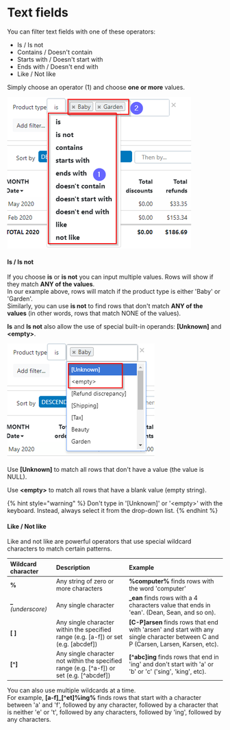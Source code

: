 # Text fields

You can filter text fields with one of these operators:

* Is / Is not
* Contains / Doesn't contain
* Starts with / Doesn't start with
* Ends with / Doesn't end with
* Like / Not like

Simply choose an operator \(1\) and choose **one or more** values.

![](../../.gitbook/assets/image%20%2826%29.png)

#### Is / Is not

If you choose **is** or **is not** you can input multiple values. Rows will show if they match **ANY of the values**.  
In our example above, rows will match if the product type is either 'Baby' or 'Garden'.  
Similarly, you can use **is not** to find rows that don't match **ANY of the values** \(in other words, rows that match NONE of the values\).

**Is** and **Is not** also allow the use of special built-in operands: **\[Unknown\]** and **&lt;empty&gt;**.

![](../../.gitbook/assets/image%20%2866%29.png)

Use **\[Unknown\]** to match all rows that don't have a value \(the value is NULL\).

Use **&lt;empty&gt;** to match all rows that have a blank value \(empty string\).

{% hint style="warning" %}
Don't type in '\[Unknown\]' or '&lt;empty&gt;' with the keyboard. Instead, always select it from the drop-down list.
{% endhint %}

#### Like / Not like

Like and not like are powerful operators that use special wildcard characters to match certain patterns.

| Wildcard character | Description | Example |
| :--- | :--- | :--- |
| **%** | Any string of zero or more characters | **%computer%** finds rows with the word 'computer' |
| **\_** _\(underscore\)_ | Any single character | **\_ean** finds rows with a 4 characters value that ends in 'ean'. \(Dean, Sean, and so on\). |
| **\[ \]** | Any single character within the specified range \(e.g. \[a-f\]\) or set \(e.g. \[abcdef\]\) | **\[C-P\]arsen** finds rows that end with 'arsen' and start with any single character between C and P \(Carsen, Larsen, Karsen, etc\). |
| **\[^\]** | Any single character not within the specified range \(e.g. \[^a-f\]\) or set \(e.g. \[^abcdef\]\) | **\[^abc\]ing** finds rows that end in 'ing' and don't start with 'a' or 'b' or 'c' \('sing', 'king', etc\). |

You can also use multiple wildcards at a time.  
For example, **\[a-f\]\_\[^et\]%ing%** finds rows that start with a character between 'a' and 'f', followed by any character, followed by a character that is neither 'e' or 't', followed by any characters, followed by 'ing', followed by any characters.

